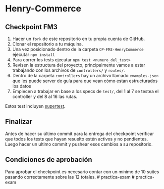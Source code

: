 # Henry-Commerce

## Checkpoint FM3

1. Hacer un `fork` de este repositorio en tu propia cuenta de GitHub.
2. Clonar el repositorio a tu máquina.
3. Una vez posicionado dentro de la carpeta `CP-FM3-HenryCommerce` ejecutar `npm install`
4. Para correr los tests ejecutar `npm test <numero_del_test>`
5. Revisen la estructura del proyecto, principalmente vamos a estar trabajando con los archivos de `controllers/` y  `routes/`.
6. Dentro de la carpeta `controllers` hay un archivo llamado `examples.json` que les puede server de guía para que vean cómo estan estructurados los datos
7. Empiecen a trabajar en base a los specs de `test/`, del 1 al 7 se testea el controller y del 8 al 16 las rutas.

Estos test incluyen [supertest](https://github.com/visionmedia/supertest).

## Finalizar

Antes de hacer su último commit para la entrega del checkpoint verificar que todos los tests que hayan resuelto estén activos y no pendientes. Luego hacer un ultimo commit y pushear esos cambios a su repositorio.

## Condiciones de aprobación

Para aprobar el checkpoint es necesario contar con un mínimo de 10 suites pasando correctamente sobre las 12 totales.
#   p r a c t i c a - e x a m  
 #   p r a c t i c a - e x a m  
 